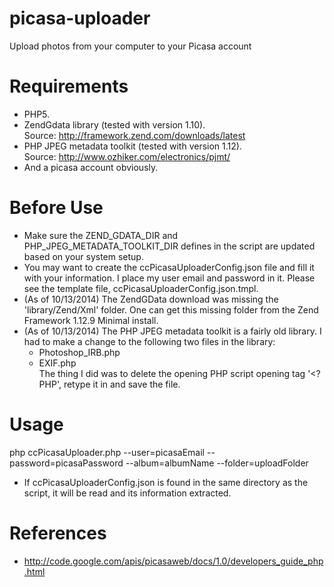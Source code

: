 picasa-uploader
===============
Upload photos from your computer to your Picasa account


Requirements
===============
* PHP5.
* ZendGdata library (tested with version 1.10).  
  Source: http://framework.zend.com/downloads/latest
* PHP JPEG metadata toolkit (tested with version 1.12).  
  Source: http://www.ozhiker.com/electronics/pjmt/
* And a picasa account obviously.


Before Use
===============
* Make sure the ZEND_GDATA_DIR and PHP_JPEG_METADATA_TOOLKIT_DIR defines
  in the script are updated based on your system setup.
* You may want to create the ccPicasaUploaderConfig.json file and fill it with
  your information.  I place my user email and password in it. Please see the
  template file, ccPicasaUploaderConfig.json.tmpl.
* (As of 10/13/2014) The ZendGData download was missing the 'library/Zend/Xml'
  folder.  One can get this missing folder from the Zend Framework 1.12.9
  Minimal install.
* (As of 10/13/2014) The PHP JPEG metadata toolkit is a fairly old library.
  I had to make a change to the following two files in the library:
  - Photoshop_IRB.php
  - EXIF.php  
  The thing I did was to delete the opening PHP script opening tag '<?PHP',
  retype it in and save the file.


Usage
===============
php ccPicasaUploader.php
	--user=picasaEmail
	--password=picasaPassword
	--album=albumName
	--folder=uploadFolder

* If ccPicasaUploaderConfig.json is found in the same directory as the script,
  it will be read and its information extracted.


References
===============
* http://code.google.com/apis/picasaweb/docs/1.0/developers_guide_php.html
